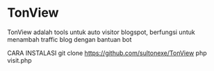 # TonView
TonView adalah tools untuk auto visitor blogspot, berfungsi untuk menambah traffic blog dengan bantuan bot

CARA INSTALASI
git clone https://github.com/sultonexe/TonView
php visit.php
